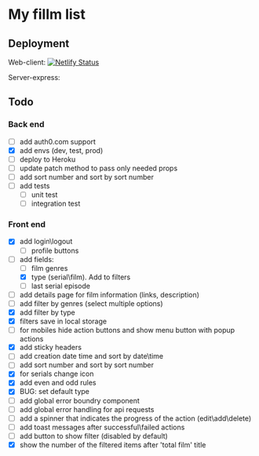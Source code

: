 # My fillm list

## Deployment

Web-client: [![Netlify Status](https://api.netlify.com/api/v1/badges/2e932c1f-419e-4904-8d67-b912d8594f78/deploy-status)](https://app.netlify.com/sites/my-film-list/deploys)

Server-express:

## Todo

### Back end

- [ ] add auth0.com support
- [x] add envs (dev, test, prod)
- [ ] deploy to Heroku
- [ ] update patch method to pass only needed props
- [ ] add sort number and sort by sort number
- [ ] add tests
  - [ ] unit test
  - [ ] integration test

### Front end


- [x] add login\logout
  - [ ] profile buttons
- [ ] add fields:
  - [ ] film genres
  - [x] type (serial\film). Add to filters
  - [ ] last serial episode
- [ ]  add details page for film information (links, description)
- [ ]  add filter by genres (select multiple options)
- [x]  add filter by type
- [x]  filters save in local storage
- [ ]  for mobiles hide action buttons and show menu button with popup actions
- [x]  add sticky headers
- [ ]  add creation date time and sort by date\time
- [ ]  add sort number and sort by sort number
- [x]  for serials change icon
- [x]  add even and odd rules
- [x]  BUG: set default type
- [ ]  add global error boundry component
- [ ]  add global error handling for api requests
- [ ]  add a spinner that indicates the progress of the action (edit\add\delete)
- [ ]  add toast messages after successful\failed actions
- [ ]  add button to show filter (disabled by default)
- [x]  show the number of the filtered items after 'total film' title
